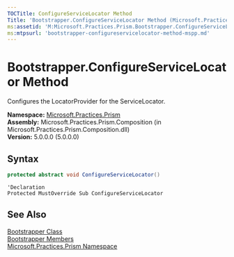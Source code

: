 ```yaml
---
TOCTitle: ConfigureServiceLocator Method
Title: 'Bootstrapper.ConfigureServiceLocator Method (Microsoft.Practices.Prism)'
ms:assetid: 'M:Microsoft.Practices.Prism.Bootstrapper.ConfigureServiceLocator'
ms:mtpsurl: 'bootstrapper-configureservicelocator-method-mspp.md'
---
```


# Bootstrapper.ConfigureServiceLocator Method

Configures the LocatorProvider for the ServiceLocator.

**Namespace:** [Microsoft.Practices.Prism](/patterns-practices/reference/mspp-namespace)  
**Assembly:** Microsoft.Practices.Prism.Composition (in Microsoft.Practices.Prism.Composition.dll)  
**Version:** 5.0.0.0 (5.0.0.0)

## Syntax

```C#
protected abstract void ConfigureServiceLocator()
```
```VB
'Declaration
Protected MustOverride Sub ConfigureServiceLocator
```

## See Also

[Bootstrapper Class](/patterns-practices/reference/bootstrapper-class-mspp)  
[Bootstrapper Members](/patterns-practices/reference/bootstrapper-members-mspp)  
[Microsoft.Practices.Prism Namespace](/patterns-practices/reference/mspp-namespace)  